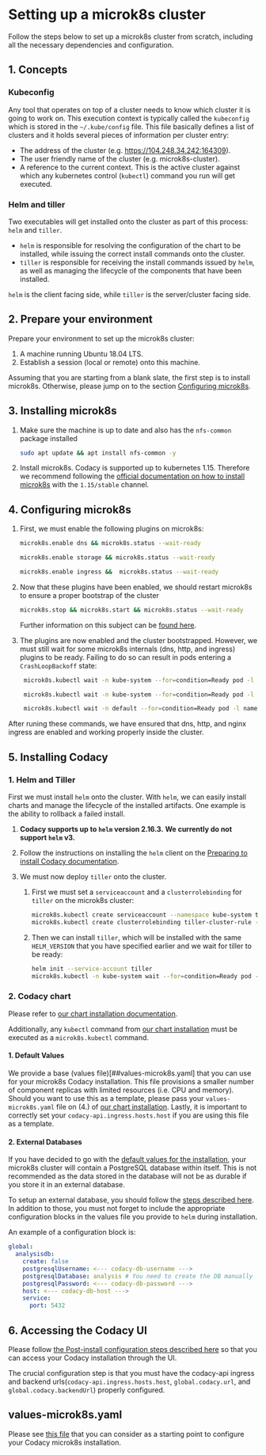 # Setting up a microk8s cluster

Follow the steps below to set up a microk8s cluster from scratch, including all the necessary dependencies and configuration.

## 1. Concepts

### Kubeconfig

Any tool that operates on top of a cluster needs to know which cluster it is going to work on. This execution context is typically called the `kubeconfig` which is stored in the `~/.kube/config` file. This file basically defines a list of clusters and it holds several pieces of information per cluster entry:

* The address of the cluster (e.g. https://104.248.34.242:164309).
* The user friendly name of the cluster (e.g. microk8s-cluster).
* A reference to the current context. This is the active cluster against which any kubernetes control (`kubectl`) command you run will get executed.

### Helm and tiller

Two executables will get installed onto the cluster as part of this process: `helm` and `tiller`.

* `helm` is responsible for resolving the configuration of the chart to be installed, while issuing the correct install commands onto the cluster.
* `tiller` is responsible for receiving the install commands issued by `helm`, as well as managing the lifecycle of the components that have been installed.

`helm` is the client facing side, while `tiller` is the server/cluster facing side.

## 2. Prepare your environment

Prepare your environment to set up the microk8s cluster:

1. A machine running Ubuntu 18.04 LTS.
2. Establish a session (local or remote) onto this machine.

Assuming that you are starting from a blank slate, the first step is to install microk8s. Otherwise, please jump on to the section [Configuring microk8s](###4.-Configuring-microk8s).

## 3. Installing microk8s

1. Make sure the machine is up to date and also has the `nfs-common` package installed

   ```bash
   sudo apt update && apt install nfs-common -y

2. Install microk8s. Codacy is supported up to kubernetes 1.15. Therefore we recommend following the [official documentation on how to install microk8s](https://microk8s.io/docs/) with the `1.15/stable` channel.

## 4. Configuring microk8s

1. First, we must enable the following plugins on microk8s:

    ```bash
    microk8s.enable dns && microk8s.status --wait-ready

    microk8s.enable storage && microk8s.status --wait-ready

    microk8s.enable ingress &&  microk8s.status --wait-ready
    ```

2. Now that these plugins have been enabled, we should restart microk8s to ensure a proper bootstrap of the cluster

    ```bash
    microk8s.stop && microk8s.start && microk8s.status --wait-ready
    ```

    Further information on this subject can be [found here](https://github.com/ubuntu/microk8s/issues/493#issuecomment-498167435).
3. The plugins are now enabled and the cluster bootstrapped. However, we must still wait for some microk8s internals (dns, http, and ingress) plugins to be ready. Failing to do so can result in pods entering a `CrashLoopBackoff` state:

   ```bash
    microk8s.kubectl wait -n kube-system --for=condition=Ready pod -l k8s-app=kube-dns

    microk8s.kubectl wait -n kube-system --for=condition=Ready pod -l k8s-app=hostpath-provisioner

    microk8s.kubectl wait -n default --for=condition=Ready pod -l name=nginx-ingress-microk8s
    ```

After runing these commands, we have ensured that dns, http, and nginx ingress are enabled and working properly inside the cluster.

## 5. Installing Codacy

### 1. Helm and Tiller

First we must install `helm` onto the cluster. With `helm`, we can easily install charts and manage the lifecycle of the installed artifacts. One example is the ability to rollback a failed install.

1. __Codacy supports up to `helm` version 2.16.3.__
   __We currently do not support `helm` v3.__
2. Follow the instructions on installing the `helm` client on the [Preparing to install Codacy documentation](../../docs/index.md).

3. We must now deploy `tiller` onto the cluster.
   1. First we must set a `serviceaccount` and a `clusterrolebinding` for `tiller` on the microk8s cluster:

      ```bash
      microk8s.kubectl create serviceaccount --namespace kube-system tiller
      microk8s.kubectl create clusterrolebinding tiller-cluster-rule --clusterrole=cluster-admin --serviceaccount=kube-system:tiller
      ```

   2. Then we can install `tiller`, which will be installed with the same `HELM_VERSION` that you have specified earlier and we wait for tiller to be ready:

      ```bash
      helm init --service-account tiller
      microk8s.kubectl -n kube-system wait --for=condition=Ready pod -l name=tiller
      ```

### 2. Codacy chart

Please refer to [our chart installation documentation](https://github.com/codacy/chart/blob/master/docs/install.md).

Additionally, any `kubectl` command from [our chart installation](https://github.com/codacy/chart/blob/master/docs/install.md) must be executed as a `microk8s.kubectl` command.

#### 1. Default Values

We provide a base (values file)[##values-microk8s.yaml] that you can use for your microk8s Codacy installation. This file provisions a smaller number of component replicas with limited resources (i.e. CPU and memory). Should you want to use this as a template, please pass your `values-microk8s.yaml` file on (4.) of [our chart installation](https://github.com/codacy/chart/blob/master/docs/install.md). Lastly, it is important to correctly set your `codacy-api.ingress.hosts.host` if you are using this file as a template.

#### 2. External Databases

If you have decided to go with the [default values for the installation](####1.-Default-Values), your microk8s cluster will contain a PostgreSQL database within itself. This is not recommended as the data stored in the database will not be as durable if you store it in an external database.

To setup an external database, you should follow the [steps described here](../requirements.md).
In addition to those, you must not forget to include the appropriate configuration blocks in the values file you provide to `helm` during installation.

An example of a configuration block is:

```yaml
global:
  analysisdb:
    create: false
    postgresqlUsername: <--- codacy-db-username --->
    postgresqlDatabase: analysis # You need to create the DB manually
    postgresqlPassword: <--- codacy-db-password --->
    host: <--- codacy-db-host --->
    service:
      port: 5432
```

## 6. Accessing the Codacy UI

Please follow [the Post-install configuration steps described here](../install.md) so that you can access your Codacy installation through the UI.

The crucial configuration step is that you must have the codacy-api ingress and backend urls(`codacy-api.ingress.hosts.host`, `global.codacy.url`, and `global.codacy.backendUrl`) properly configured.

## values-microk8s.yaml

Please see [this file](../../codacy/values-microk8s.yaml) that you can consider as a starting point to configure your Codacy microk8s installation.
